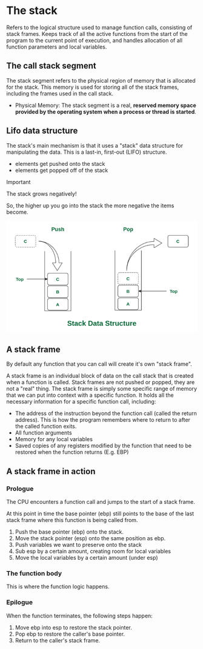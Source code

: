 # The stack
Refers to the logical structure used to manage function calls, consisting of stack frames.
Keeps track of all the active functions from the start of the program to the current point of execution, and handles allocation of all function parameters and local variables.

## The call stack segment
The stack segment refers to the physical region of memory that is allocated for the stack. This memory is used for storing all of the stack frames, including the frames used in the call stack.

- Physical Memory: The stack segment is a real, **reserved memory space provided by the operating system when a process or thread is started**.

## Lifo data structure
The stack's main mechanism is that it uses a "stack" data structure for manipulating the data. This is a last-in, first-out (LIFO) structure.
- elements get pushed onto the stack
- elements get popped off of the stack

> [!IMPORTANT]
> The stack grows negatively!
> 
> So, the higher up you go into the stack the more negative the items become.

![Stack DataStructure](/Info/Images/Stack_DataStructure.png)

## A stack frame
By default any function that you can call will create it's own "stack frame".

A stack frame is an individual block of data on the call stack that is created when a function is called. Stack frames are not pushed or popped, they are not a "real" thing. The stack frame is simply some specific range of memory that we can put into context with a specific function. It holds all the necessary information for a specific function call, including:

- The address of the instruction beyond the function call (called the return address). This is how the program remembers where to return to after the called function exits.
- All function arguments
- Memory for any local variables
- Saved copies of any registers modified by the function that need to be restored when the function returns (E.g. EBP)


## A stack frame in action
### Prologue
The CPU encounters a function call and jumps to the start of a stack frame. 

At this point in time the base pointer (ebp) still points to the base of the last stack frame where this function is being called from.
1. Push the base pointer (ebp) onto the stack.
2. Move the stack pointer (esp) onto the same position as ebp.
3. Push variables we want to preserve onto the stack
4. Sub esp by a certain amount, creating room for local variables
5. Move the local variables by a certain amount (under esp)

### The function body
This is where the function logic happens.


### Epilogue
When the function terminates, the following steps happen:
1. Move ebp into esp to restore the stack pointer.
2. Pop ebp to restore the caller's base pointer.
3. Return to the caller's stack frame.

<!--
(The x86 architecture has hardware support for an execution stack mechanism. Instructions such as push, pop, call and ret are used with the properly set up stack to pass parameters, to allocate space for local data, and to save and restore call-return points. The ret size instruction is very useful for implementing space efficient (and fast) calling conventions where the callee is responsible for reclaiming stack space occupied by parameters. When setting up a stack frame to hold local data of a recursive procedure there are several choices; the high level enter instruction (introduced with the 80186) takes a procedure-nesting-depth argument as well as a local size argument, and may be faster than more explicit manipulation of the registers (such as push bp ; mov bp, sp ; sub sp, size). Whether it is faster or slower depends on the particular x86-processor implementation as well as the calling convention used by the compiler, programmer or particular program code; most x86 code is intended to run on x86-processors from several manufacturers and on different technological generations of processors, which implies highly varying microarchitectures and microcode solutions as well as varying gate- and transistor-level design choices. The full range of addressing modes (including immediate and base+offset) even for instructions such as push and pop, makes direct usage of the stack for integer, floating point and address data simple, as well as keeping the ABI specifications and mechanisms relatively simple compared to some RISC architectures (require more explicit call stack details).)
-->

